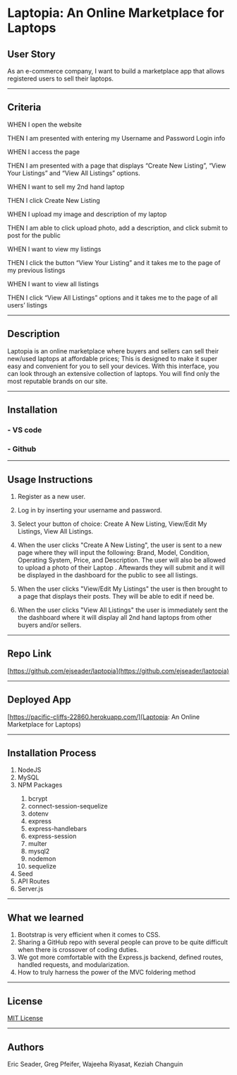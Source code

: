 # Laptopia: An Online Marketplace for Laptops

## User Story #
 As an e-commerce company, I want to build a marketplace app that allows registered users to sell their laptops.

---

## Criteria #

WHEN I open the website

THEN I am presented with entering my Username and Password Login info

WHEN I access the page

THEN I am presented with a page that displays “Create New Listing”, “View Your Listings” and “View All Listings” options.

WHEN I want to sell my 2nd hand laptop 

THEN I click Create New Listing

WHEN I upload my image and description of my laptop

THEN I am able to click upload photo, add a description, and click submit to post for the public

WHEN I want to view my listings

THEN I click the button “View Your Listing” and it takes me to the page of my previous listings

WHEN I want to view all listings 

THEN I click “View All Listings” options and it takes me to the page of all users’ listings

---

## Description #

Laptopia is an online marketplace where buyers and sellers can sell their new/used laptops at affordable prices; This is designed to make it super easy and convenient for you to sell your devices. With this interface, you can look through an extensive collection of laptops. You will find only the most reputable brands on our site. 

---

## Installation

### - VS code
### - Github

---

## Usage Instructions #

1. Register as a new user.

2. Log in by inserting your username and password.

3. Select your button of choice:  Create A New Listing, View/Edit My Listings, View All Listings.

4. When the user clicks "Create A New Listing", the user is sent to a new page where they will input the following: Brand, Model, Condition, Operating System, Price, and Description. The user will also be allowed to upload a photo of their Laptop . Aftewards they will submit and it will be displayed in the dashboard for the public to see all listings.

5. When the user clicks "View/Edit My Listings" the user is then brought to a page that displays their posts. They will be able to edit if need be.

6. When the user clicks "View All Listings" the user is immediately sent the the dashboard where it will display all 2nd hand laptops from other buyers and/or sellers.

---

## Repo Link #

[https://github.com/ejseader/laptopia](https://github.com/ejseader/laptopia)

---

## Deployed App #

[https://pacific-cliffs-22860.herokuapp.com/](Laptopia: An Online Marketplace for Laptops)

---


## Installation Process #

<ol>
<li>NodeJS</li>
<li>MySQL</li>
<li>NPM Packages</li>
  <ol>
  <li>bcrypt</li>
  <li>connect-session-sequelize</li>
  <li>dotenv</li>
  <li>express</li>
  <li>express-handlebars</li>
  <li>express-session</li>
  <li>multer</li>
  <li>mysql2</li>
  <li>nodemon</li>
  <li>sequelize</li>
  </ol>
<li>Seed</li>
<li>API Routes</li>
<li>Server.js</li>
</ol>

---

## What we learned 

<ol>
  <li>Bootstrap is very efficient when it comes to CSS.</li>
  <li>Sharing a GitHub repo with several people can prove to be quite difficult when there is crossover of coding duties.</li>
  <li>We got more comfortable with the Express.js backend, defined routes, handled requests, and modularization.</li>
  <li>How to truly harness the power of the MVC foldering method</li>
</ol>

---

## License #
[MIT License](https://mit-license.org/)

---

## Authors #

Eric Seader, Greg Pfeifer, Wajeeha Riyasat, Keziah Changuin